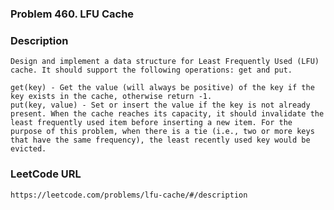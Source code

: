 ### Problem 460. LFU Cache

### Description 
	Design and implement a data structure for Least Frequently Used (LFU) cache. It should support the following operations: get and put.

	get(key) - Get the value (will always be positive) of the key if the key exists in the cache, otherwise return -1.
	put(key, value) - Set or insert the value if the key is not already present. When the cache reaches its capacity, it should invalidate the least frequently used item before inserting a new item. For the purpose of this problem, when there is a tie (i.e., two or more keys that have the same frequency), the least recently used key would be evicted.

### LeetCode URL 
	https://leetcode.com/problems/lfu-cache/#/description